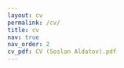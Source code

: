 ```yaml
---
layout: cv
permalink: /cv/
title: cv
nav: true
nav_order: 2
cv_pdf: CV (Soslan Aldatov).pdf
---
```

